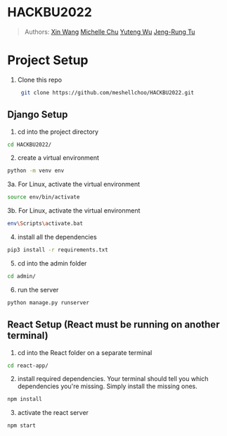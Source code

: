# HACKBU2022

> Authors: [Xin Wang](https://github.com/xinwng) [Michelle Chu](https://github.com/meshellchoo) [Yuteng Wu](https://github.com/YTTWu) [Jeng-Rung Tu](https://github.com/JengRung)

<a name="project-setup"></a>
# Project Setup
1. Clone this repo 
    ```sh
     git clone https://github.com/meshellchoo/HACKBU2022.git
    ``` 

<a name="django-setup"></a>
## Django Setup
1. cd into the project directory
```sh 
cd HACKBU2022/ 
``` 
2. create a virtual environment
```sh
python -m venv env
```
3a. For Linux, activate the virtual environment<br />
```sh
source env/bin/activate
```
3b. For Linux, activate the virtual environment<br />
```sh
env\Scripts\activate.bat
```
4. install all the dependencies 
```sh
pip3 install -r requirements.txt
```
5. cd into the admin folder
```sh
cd admin/
```
6. run the server
```sh
python manage.py runserver
```



<a name="react-setup"></a>
## React Setup (React must be running on another terminal)
1. cd into the React folder on a separate terminal
```sh 
cd react-app/ 
``` 
2. install required dependencies. Your terminal should tell you which dependencies you're missing. Simply install the missing ones.
```sh
npm install
```
3. activate the react server
```sh
npm start
```
